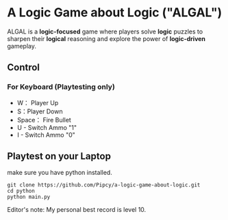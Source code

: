 # A Logic Game about Logic ("ALGAL")
ALGAL is a **logic-focused** game where players solve **logic** puzzles to sharpen their **logical** reasoning and explore the power of **logic-driven** gameplay.

## Control
### For Keyboard (Playtesting only)
- W： Player Up
- S：Player Down
- Space： Fire Bullet
- U - Switch Ammo "1"
- I - Switch Ammo "0"


## Playtest on your Laptop
make sure you have python installed.
```
git clone https://github.com/Pipcy/a-logic-game-about-logic.git
cd python
python main.py
```
Editor's note: My personal best record is level 10.
